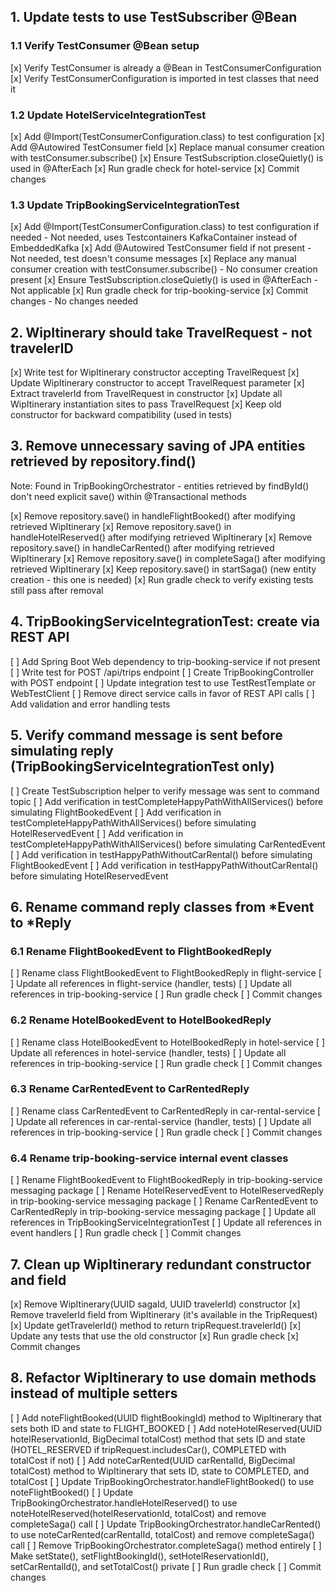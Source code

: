 
## 1. Update tests to use TestSubscriber @Bean

### 1.1 Verify TestConsumer @Bean setup
[x] Verify TestConsumer is already a @Bean in TestConsumerConfiguration
[x] Verify TestConsumerConfiguration is imported in test classes that need it

### 1.2 Update HotelServiceIntegrationTest
[x] Add @Import(TestConsumerConfiguration.class) to test configuration
[x] Add @Autowired TestConsumer field
[x] Replace manual consumer creation with testConsumer.subscribe()
[x] Ensure TestSubscription.closeQuietly() is used in @AfterEach
[x] Run gradle check for hotel-service
[x] Commit changes

### 1.3 Update TripBookingServiceIntegrationTest  
[x] Add @Import(TestConsumerConfiguration.class) to test configuration if needed - Not needed, uses Testcontainers KafkaContainer instead of EmbeddedKafka
[x] Add @Autowired TestConsumer field if not present - Not needed, test doesn't consume messages
[x] Replace any manual consumer creation with testConsumer.subscribe() - No consumer creation present
[x] Ensure TestSubscription.closeQuietly() is used in @AfterEach - Not applicable
[x] Run gradle check for trip-booking-service
[x] Commit changes - No changes needed

## 2. WipItinerary should take TravelRequest - not travelerID
[x] Write test for WipItinerary constructor accepting TravelRequest
[x] Update WipItinerary constructor to accept TravelRequest parameter
[x] Extract travelerId from TravelRequest in constructor
[x] Update all WipItinerary instantiation sites to pass TravelRequest
[x] Keep old constructor for backward compatibility (used in tests)

## 3. Remove unnecessary saving of JPA entities retrieved by repository.find()
Note: Found in TripBookingOrchestrator - entities retrieved by findById() don't need explicit save() within @Transactional methods

[x] Remove repository.save() in handleFlightBooked() after modifying retrieved WipItinerary
[x] Remove repository.save() in handleHotelReserved() after modifying retrieved WipItinerary
[x] Remove repository.save() in handleCarRented() after modifying retrieved WipItinerary
[x] Remove repository.save() in completeSaga() after modifying retrieved WipItinerary
[x] Keep repository.save() in startSaga() (new entity creation - this one is needed)
[x] Run gradle check to verify existing tests still pass after removal

## 4. TripBookingServiceIntegrationTest: create via REST API
[ ] Add Spring Boot Web dependency to trip-booking-service if not present
[ ] Write test for POST /api/trips endpoint
[ ] Create TripBookingController with POST endpoint
[ ] Update integration test to use TestRestTemplate or WebTestClient
[ ] Remove direct service calls in favor of REST API calls
[ ] Add validation and error handling tests

## 5. Verify command message is sent before simulating reply (TripBookingServiceIntegrationTest only)
[ ] Create TestSubscription helper to verify message was sent to command topic
[ ] Add verification in testCompleteHappyPathWithAllServices() before simulating FlightBookedEvent
[ ] Add verification in testCompleteHappyPathWithAllServices() before simulating HotelReservedEvent
[ ] Add verification in testCompleteHappyPathWithAllServices() before simulating CarRentedEvent
[ ] Add verification in testHappyPathWithoutCarRental() before simulating FlightBookedEvent
[ ] Add verification in testHappyPathWithoutCarRental() before simulating HotelReservedEvent

## 6. Rename command reply classes from *Event to *Reply

### 6.1 Rename FlightBookedEvent to FlightBookedReply
[ ] Rename class FlightBookedEvent to FlightBookedReply in flight-service
[ ] Update all references in flight-service (handler, tests)
[ ] Update all references in trip-booking-service
[ ] Run gradle check
[ ] Commit changes

### 6.2 Rename HotelBookedEvent to HotelBookedReply  
[ ] Rename class HotelBookedEvent to HotelBookedReply in hotel-service
[ ] Update all references in hotel-service (handler, tests)
[ ] Update all references in trip-booking-service
[ ] Run gradle check
[ ] Commit changes

### 6.3 Rename CarRentedEvent to CarRentedReply
[ ] Rename class CarRentedEvent to CarRentedReply in car-rental-service
[ ] Update all references in car-rental-service (handler, tests)
[ ] Update all references in trip-booking-service
[ ] Run gradle check
[ ] Commit changes

### 6.4 Rename trip-booking-service internal event classes
[ ] Rename FlightBookedEvent to FlightBookedReply in trip-booking-service messaging package
[ ] Rename HotelReservedEvent to HotelReservedReply in trip-booking-service messaging package
[ ] Rename CarRentedEvent to CarRentedReply in trip-booking-service messaging package
[ ] Update all references in TripBookingServiceIntegrationTest
[ ] Update all references in event handlers
[ ] Run gradle check
[ ] Commit changes

## 7. Clean up WipItinerary redundant constructor and field
[x] Remove WipItinerary(UUID sagaId, UUID travelerId) constructor
[x] Remove travelerId field from WipItinerary (it's available in the TripRequest)
[x] Update getTravelerId() method to return tripRequest.travelerId()
[x] Update any tests that use the old constructor
[x] Run gradle check
[x] Commit changes

## 8. Refactor WipItinerary to use domain methods instead of multiple setters
[ ] Add noteFlightBooked(UUID flightBookingId) method to WipItinerary that sets both ID and state to FLIGHT_BOOKED
[ ] Add noteHotelReserved(UUID hotelReservationId, BigDecimal totalCost) method that sets ID and state (HOTEL_RESERVED if tripRequest.includesCar(), COMPLETED with totalCost if not)
[ ] Add noteCarRented(UUID carRentalId, BigDecimal totalCost) method to WipItinerary that sets ID, state to COMPLETED, and totalCost
[ ] Update TripBookingOrchestrator.handleFlightBooked() to use noteFlightBooked()
[ ] Update TripBookingOrchestrator.handleHotelReserved() to use noteHotelReserved(hotelReservationId, totalCost) and remove completeSaga() call
[ ] Update TripBookingOrchestrator.handleCarRented() to use noteCarRented(carRentalId, totalCost) and remove completeSaga() call
[ ] Remove TripBookingOrchestrator.completeSaga() method entirely
[ ] Make setState(), setFlightBookingId(), setHotelReservationId(), setCarRentalId(), and setTotalCost() private
[ ] Run gradle check
[ ] Commit changes
